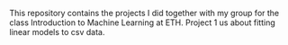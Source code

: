 This repository contains the projects I did together with my group for the class Introduction to Machine Learning at ETH.
Project 1 us about fitting linear models to csv data.
